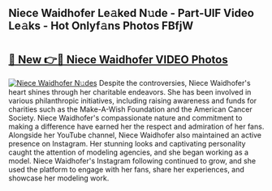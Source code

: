 ## Niece Waidhofer Le𝚊ked N𝚞de - Part-UlF Video Le𝚊ks - Hot Onlyf𝚊ns Photos FBfjW

# <h2><a href="http://ab24666.deff.icu/?id=Niece+Waidhofer">🔗 New 👉🔴 Niece Waidhofer VIDEO Photos</a></h2>

[![Niece Waidhofer N𝚞des](https://i.imgur.com/rIISA9y.gif)](http://ab24666.deff.icu/?id=Niece+Waidhofer)
Despite the controversies, Niece Waidhofer's heart shines through her charitable endeavors. She has been involved in various philanthropic initiatives, including raising awareness and funds for charities such as the Make-A-Wish Foundation and the American Cancer Society. Niece Waidhofer's compassionate nature and commitment to making a difference have earned her the respect and admiration of her fans. Alongside her YouTube channel, Niece Waidhofer also maintained an active presence on Instagram. Her stunning looks and captivating personality caught the attention of modeling agencies, and she began working as a model. Niece Waidhofer's Instagram following continued to grow, and she used the platform to engage with her fans, share her experiences, and showcase her modeling work.

